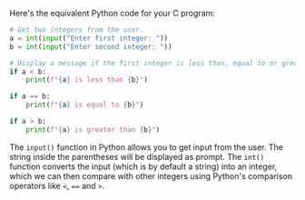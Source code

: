Here's the equivalent Python code for your C program:

```python
# Get two integers from the user.
a = int(input("Enter first integer: "))
b = int(input("Enter second integer: "))

# Display a message if the first integer is less than, equal to or greater than the second integer.
if a < b:
    print(f"{a} is less than {b}")

if a == b:
    print(f"{a} is equal to {b}")

if a > b:
    print(f"{a} is greater than {b}")
``` 
The `input()` function in Python allows you to get input from the user. The string inside the parentheses will be displayed as prompt. The `int()` function converts the input (which is by default a string) into an integer, which we can then compare with other integers using Python's comparison operators like `<`, `==` and `>`.

